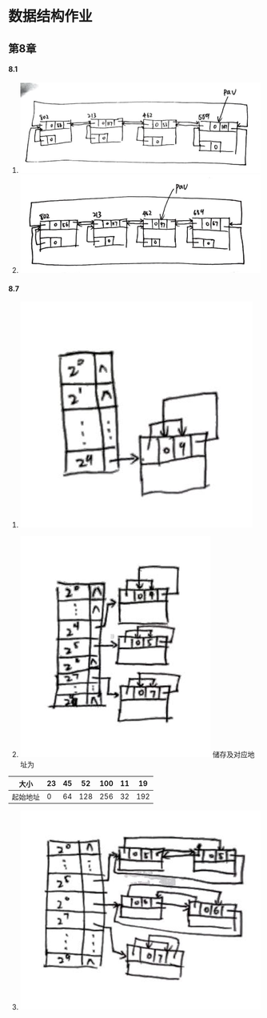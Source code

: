 # 数据结构作业
## 第8章

#### 8.1

1. ![8.1](8.1.png)
2. ![8.2](8.2.png)

#### 8.7

1. ![8.3](8.3.png)

2. ![8.4](8.4.png)
  储存及对应地址为

  | 大小   | 23   | 45   | 52   | 100  | 11   | 19   |
  | ---- | ---- | ---- | ---- | ---- | ---- | ---- |
  | 起始地址 | 0    | 64   | 128  | 256  | 32   | 192  |

3. ![8.5](8.5.png)


